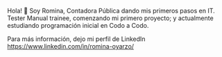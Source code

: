 Hola! 👋 Soy Romina,
Contadora Pública dando mis primeros pasos en IT. 
Tester Manual trainee, comenzando mi primero proyecto; y actualmente estudiando programación inicial en Codo a Codo.

Para más información, dejo mi perfil de LinkedIn https://www.linkedin.com/in/romina-oyarzo/ 

